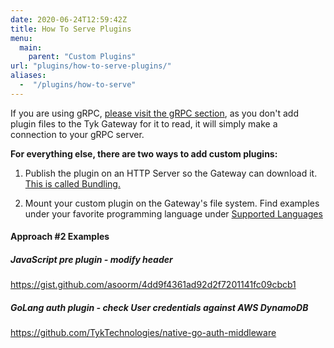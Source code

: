 ```yaml
---
date: 2020-06-24T12:59:42Z
title: How To Serve Plugins
menu:
  main:
    parent: "Custom Plugins"
url: "plugins/how-to-serve-plugins/"
aliases: 
  -  "/plugins/how-to-serve"
---
```


If you are using gRPC, [please visit the gRPC section](/docs/plugins/supported-languages/rich-plugins/grpc/), as you don't add plugin files to the Tyk Gateway for it to read, it will simply make a connection to your gRPC server.

**For everything else, there are two ways to add custom plugins:**

1.  Publish the plugin on an HTTP Server so the Gateway can download it. [This is called Bundling.](/docs/plugins/how-to-serve-plugins/plugin-bundles/)

2.  Mount your custom plugin on the Gateway's file system.  Find examples under your favorite  programming language under [Supported Languages](../supported-languages/)

#### Approach #2 Examples

##### JavaScript pre plugin -  modify header
https://gist.github.com/asoorm/4dd9f4361ad92d2f7201141fc09cbcb1

##### GoLang auth plugin - check User credentials against AWS DynamoDB
https://github.com/TykTechnologies/native-go-auth-middleware